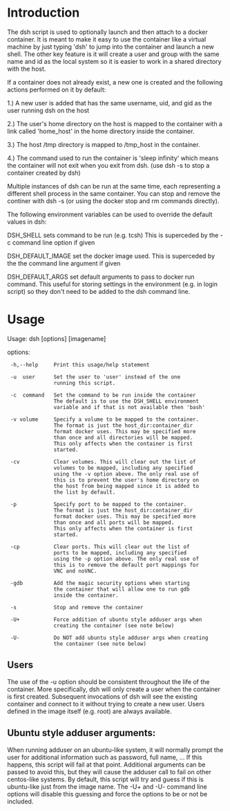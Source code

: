 
# Introduction

 The dsh script is used to optionally launch and then attach to
a docker container. It is meant to make it easy to use the
container like a virtual machine by just typing 'dsh' to 
jump into the container and launch a new shell. The other key
feature is it will create a user and group with the same name
and id as the local system so it is easier to work in a shared
directory with the host.

If a container does not already exist, a new one is created
and the following actions performed on it by default:

1.) A new user is added that has the same username, uid, and
    gid as the user running dsh on the host

2.) The user's home directory on the host is mapped to the
    container with a link called 'home_host' in the home
    directory inside the container.

3.) The host /tmp directory is mapped to /tmp_host in the
    container.

4.) The command used to run the container is 'sleep infinity'
    which means the container will not exit when you exit
    from dsh. (use dsh -s to stop a container created by dsh)


Multiple instances of dsh can be run at the same time, each
representing a different shell process in the same container.
You can stop and remove the continer with dsh -s (or using the
docker stop and rm commands directly).

The following environment variables can be used to override the
default values in dsh:

DSH_SHELL          sets command to be run (e.g. tcsh) This is superceded 
                              by the -c command line option if given

DSH_DEFAULT_IMAGE  set the docker image used. This is superceded
                              by the the command line argument if given

DSH_DEFAULT_ARGS  set default arguments to pass to docker run command.
                             This useful for storing settings in the environment
                             (e.g. in login script) so they don't need to be added to
                             the dsh command line.

# Usage

Usage:
       dsh \[options\] \[imagename\]

options:

     -h,--help     Print this usage/help statement

     -u  user      Set the user to 'user' instead of the one
                   running this script.

     -c  command   Set the command to be run inside the container
                   The default is to use the DSH_SHELL environment
				   variable and if that is not available then 'bash'

     -v volume     Specify a volume to be mapped to the container.
                   The format is just the host_dir:container_dir
                   format docker uses. This may be specified more
                   than once and all directories will be mapped.
                   This only affects when the container is first
                   started.

     -cv           Clear volumes. This will clear out the list of
                   volumes to be mapped, including any specified 
                   using the -v option above. The only real use of
                   this is to prevent the user's home directory on
                   the host from being mapped since it is added to
                   the list by default. 

     -p            Specify port to be mapped to the container.
                   The format is just the host_dir:container_dir
                   format docker uses. This may be specified more
                   than once and all ports will be mapped.
                   This only affects when the container is first
                   started. 

     -cp           Clear ports. This will clear out the list of
                   ports to be mapped, including any specified 
                   using the -p option above. The only real use of
                   this is to remove the default port mappings for
                   VNC and noVNC.

     -gdb          Add the magic security options when starting
                   the container that will allow one to run gdb
                   inside the container.

     -s            Stop and remove the container

     -U+           Force addition of ubuntu style adduser args when
                   creating the container (see note below)

     -U-           Do NOT add ubuntu style adduser args when creating
                   the container (see note below)

## Users
The use of the -u option should be consistent throughout the
life of the container. More specifically, dsh will only create
a user when the container is first created. Subsequent invocations
of dsh will see the existing container and connect to it without
trying to create a new user. Users defined in the image itself
(e.g. root) are always available.

## Ubuntu style adduser arguments:
When running adduser on an
ubuntu-like system, it will normally prompt the user for
additional information such as password, full name, ...
If this happens, this script will fail at that point. Additional
arguments can be passed to avoid this, but they will cause the
adduser call to fail on other centos-like systems. By default,
this script will try and guess if this is ubuntu-like just from
the image name. The -U+ and -U- command line options will disable
this guessing and force the options to be or not be included.

